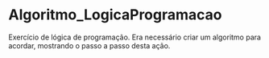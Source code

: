 # Algoritmo_LogicaProgramacao
Exercício de lógica de programação. Era necessário criar um algoritmo para acordar, mostrando o passo a passo desta ação. 
